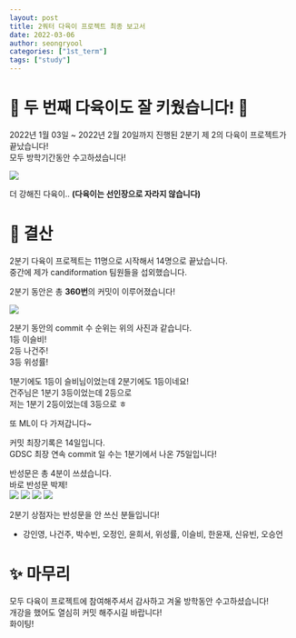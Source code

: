 ```yaml
---
layout: post
title: 2쿼터 다육이 프로젝트 최종 보고서
date: 2022-03-06
author: seongryool
categories: ["1st_term"]
tags: ["study"]
---
```


# 🌵 두 번째 다육이도 잘 키웠습니다! 🌵

2022년 1월 03일 ~ 2022년 2월 20일까지 진행된 2분기 제 2의 다육이 프로젝트가 끝났습니다!  
모두 방학기간동안 수고하셨습니다!

![](https://images.velog.io/images/ryool/post/b8e4fb31-a6dc-4150-8210-fedbaff4103a/%EB%8B%A4%EC%9C%A1%EC%9D%B4.jpg)

더 강해진 다육이.. **(다육이는 선인장으로 자라지 않습니다)**

# 📄 결산

2분기 다육이 프로젝트는 11명으로 시작해서 14명으로 끝났습니다.  
중간에 제가 candiformation 팀원들을 섭외했습니다.

2분기 동안은 총 **360번**의 커밋이 이루어졌습니다!

![](https://images.velog.io/images/ryool/post/f641413b-1d67-433a-84f7-04a4e0286ca8/image.png)

2분기 동안의 commit 수 순위는 위의 사진과 같습니다.  
1등 이슬비!  
2등 나건주!  
3등 위성률!

1분기에도 1등이 슬비님이었는데 2분기에도 1등이네요!  
건주님은 1분기 3등이었는데 2등으로  
저는 1분기 2등이었는데 3등으로 ㅎ

또 ML이 다 가져갑니다~

커밋 최장기록은 14일입니다.  
GDSC 최장 연속 commit 일 수는 1분기에서 나온 75일입니다!

반성문은 총 4분이 쓰셨습니다.  
바로 반성문 박제!  
![](https://images.velog.io/images/ryool/post/199c7798-7278-4f6b-b30b-c0869c9303a5/image.png)
![](<https://images.velog.io/images/ryool/post/98e4ede9-b1e1-4a83-8825-2406983fdbb6/image%20(2).png>)
![](https://images.velog.io/images/ryool/post/a363ec20-f7ea-4433-809a-4428259c6982/iOS%20%EC%9D%B4%EB%AF%B8%EC%A7%80.jpg)
![](<https://images.velog.io/images/ryool/post/c3b1640c-bd67-40ee-9e4b-5cc9ea77fcb7/image%20(1).png>)

2분기 상점자는 반성문을 안 쓰신 분들입니다!

- 강인영, 나건주, 박수빈, 오정인, 윤희서, 위성률, 이슬비, 한윤재, 신유빈, 오승언

# ✨ 마무리

모두 다육이 프로젝트에 참여해주셔서 감사하고 겨울 방학동안 수고하셨습니다!  
개강을 했어도 열심히 커밋 해주시길 바랍니다!  
화이팅!
